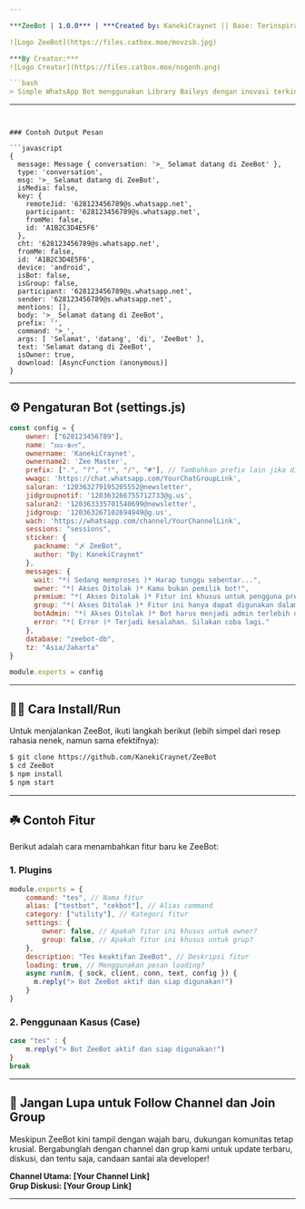 ```yaml
---

***ZeeBot | 1.0.0*** | ***Created by: KanekiCraynet || Base: Terinspirasi dari HanakoBotz, tapi dengan sentuhan masa depan yang berbeda***

![Logo ZeeBot](https://files.catbox.moe/movzsb.jpg)  

***By Creator:***  
![Logo Creator](https://files.catbox.moe/nogonh.png)

```bash
> Simple WhatsApp Bot menggunakan Library Baileys dengan inovasi terkini
```

---
```


### Contoh Output Pesan

```javascript
{
  message: Message { conversation: '>_ Selamat datang di ZeeBot' },
  type: 'conversation',
  msg: '>_ Selamat datang di ZeeBot',
  isMedia: false,
  key: {
    remoteJid: '628123456789@s.whatsapp.net',
    participant: '628123456789@s.whatsapp.net',
    fromMe: false,
    id: 'A1B2C3D4E5F6'
  },
  cht: '628123456789@s.whatsapp.net',
  fromMe: false,
  id: 'A1B2C3D4E5F6',
  device: 'android',
  isBot: false,
  isGroup: false,
  participant: '628123456789@s.whatsapp.net',
  sender: '628123456789@s.whatsapp.net',
  mentions: [],
  body: '>_ Selamat datang di ZeeBot',
  prefix: '',
  command: '>_',
  args: [ 'Selamat', 'datang', 'di', 'ZeeBot' ],
  text: 'Selamat datang di ZeeBot',
  isOwner: true,
  download: [AsyncFunction (anonymous)]
}
```

---

## ⚙️ Pengaturan Bot (**settings.js**)

```javascript
const config = {
    owner: ["628123456789"],
    name: "ᴢᴇᴇ-ʙᴏᴛ", 
    ownername: 'KanekiCraynet',
    ownername2: 'Zee Master',
    prefix: [".", "?", "!", "/", "#"], // Tambahkan prefix lain jika diperlukan
    wwagc: 'https://chat.whatsapp.com/YourChatGroupLink',
    saluran: '120363279195205552@newsletter', 
    jidgroupnotif: '120363266755712733@g.us', 
    saluran2: '120363335701540699@newsletter', 
    jidgroup: '120363267102694949@g.us', 
    wach: 'https://whatsapp.com/channel/YourChannelLink', 
    sessions: "sessions",
    sticker: {
      packname: "〆 ZeeBot",
      author: "By: KanekiCraynet"
    },
    messages: {
      wait: "*( Sedang memproses )* Harap tunggu sebentar...",
      owner: "*( Akses Ditolak )* Kamu bukan pemilik bot!",
      premium: "*( Akses Ditolak )* Fitur ini khusus untuk pengguna premium.",
      group: "*( Akses Ditolak )* Fitur ini hanya dapat digunakan dalam grup.",
      botAdmin: "*( Akses Ditolak )* Bot harus menjadi admin terlebih dahulu.",
      error: "*( Error )* Terjadi kesalahan. Silakan coba lagi."
    },
    database: "zeebot-db",
    tz: "Asia/Jakarta"
}

module.exports = config
```

---

## 👨‍💻 Cara Install/Run

Untuk menjalankan ZeeBot, ikuti langkah berikut (lebih simpel dari resep rahasia nenek, namun sama efektifnya):

```bash
$ git clone https://github.com/KanekiCraynet/ZeeBot
$ cd ZeeBot
$ npm install
$ npm start
```

---

## ☘️ Contoh Fitur

Berikut adalah cara menambahkan fitur baru ke ZeeBot:

### 1. Plugins

```javascript
module.exports = {
    command: "tes", // Nama fitur
    alias: ["testbot", "cekbot"], // Alias command
    category: ["utility"], // Kategori fitur
    settings: {
        owner: false, // Apakah fitur ini khusus untuk owner?
        group: false, // Apakah fitur ini khusus untuk grup?
    },
    description: "Tes keaktifan ZeeBot", // Deskripsi fitur
    loading: true, // Menggunakan pesan loading?
    async run(m, { sock, client, conn, text, config }) {
      m.reply("> Bot ZeeBot aktif dan siap digunakan!")
    }
}
```

### 2. Penggunaan Kasus (Case)

```javascript
case "tes" : {
    m.reply("> Bot ZeeBot aktif dan siap digunakan!")
}
break
```

---

## 📢 Jangan Lupa untuk Follow Channel dan Join Group

Meskipun ZeeBot kini tampil dengan wajah baru, dukungan komunitas tetap krusial. Bergabunglah dengan channel dan grup kami untuk update terbaru, diskusi, dan tentu saja, candaan santai ala developer!

**Channel Utama: [Your Channel Link]**  
**Grup Diskusi: [Your Group Link]**

---
